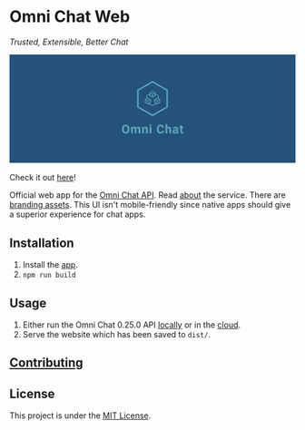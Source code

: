 # Omni Chat Web

_Trusted, Extensible, Better Chat_

![Cover](docs/cover.png)

Check it out [here](https://neelkamath.github.io/omni-chat-web)!

Official web app for the [Omni Chat API](https://github.com/neelkamath/omni-chat-backend). Read [about](https://github.com/neelkamath/omni-chat-backend/blob/v0.25.0/docs/about.md) the service. There are [branding assets](https://github.com/neelkamath/omni-chat-backend/tree/v0.25.0/branding). This UI isn't mobile-friendly since native apps should give a superior experience for chat apps.

## Installation

1. Install the [app](docs/install.md).
1. `npm run build`

## Usage

1. Either run the Omni Chat 0.25.0 API [locally](https://github.com/neelkamath/omni-chat-backend/blob/v0.25.0/docs/docker-compose.md) or in the [cloud](https://github.com/neelkamath/omni-chat-backend/blob/v0.25.0/docs/cloud.md).
1. Serve the website which has been saved to `dist/`.

## [Contributing](docs/CONTRIBUTING.md)

## License

This project is under the [MIT License](LICENSE).
